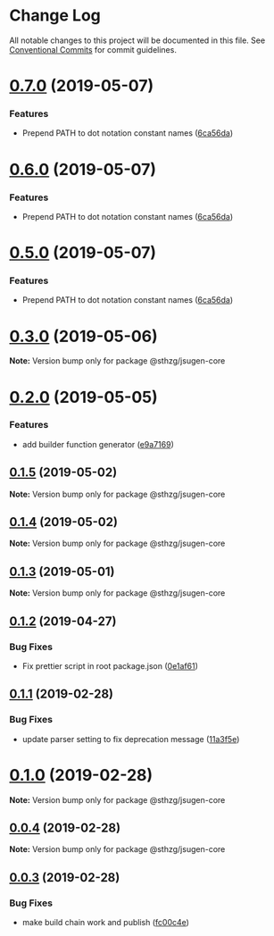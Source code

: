 # Change Log

All notable changes to this project will be documented in this file.
See [Conventional Commits](https://conventionalcommits.org) for commit guidelines.

# [0.7.0](https://github.com/sthzg/jsugen/compare/v0.3.0...v0.7.0) (2019-05-07)


### Features

* Prepend PATH to dot notation constant names ([6ca56da](https://github.com/sthzg/jsugen/commit/6ca56da))





# [0.6.0](https://github.com/sthzg/jsugen/compare/v0.3.0...v0.6.0) (2019-05-07)


### Features

* Prepend PATH to dot notation constant names ([6ca56da](https://github.com/sthzg/jsugen/commit/6ca56da))





# [0.5.0](https://github.com/sthzg/jsugen/compare/v0.3.0...v0.5.0) (2019-05-07)


### Features

* Prepend PATH to dot notation constant names ([6ca56da](https://github.com/sthzg/jsugen/commit/6ca56da))





# [0.3.0](https://github.com/sthzg/jsugen/compare/v0.2.0...v0.3.0) (2019-05-06)

**Note:** Version bump only for package @sthzg/jsugen-core





# [0.2.0](https://github.com/sthzg/jsugen/compare/v0.1.5...v0.2.0) (2019-05-05)


### Features

* add builder function generator ([e9a7169](https://github.com/sthzg/jsugen/commit/e9a7169))





## [0.1.5](https://github.com/sthzg/jsugen/compare/v0.1.4...v0.1.5) (2019-05-02)

**Note:** Version bump only for package @sthzg/jsugen-core





## [0.1.4](https://github.com/sthzg/jsugen/compare/v0.1.3...v0.1.4) (2019-05-02)

**Note:** Version bump only for package @sthzg/jsugen-core





## [0.1.3](https://github.com/sthzg/jsugen/compare/v0.1.2...v0.1.3) (2019-05-01)

**Note:** Version bump only for package @sthzg/jsugen-core





## [0.1.2](https://github.com/sthzg/jsugen/compare/v0.1.1...v0.1.2) (2019-04-27)


### Bug Fixes

* Fix prettier script in root package.json ([0e1af61](https://github.com/sthzg/jsugen/commit/0e1af61))





## [0.1.1](https://github.com/sthzg/jsugen/compare/v0.1.0...v0.1.1) (2019-02-28)


### Bug Fixes

* update parser setting to fix deprecation message ([11a3f5e](https://github.com/sthzg/jsugen/commit/11a3f5e))





# [0.1.0](https://github.com/sthzg/jsugen/compare/v0.0.4...v0.1.0) (2019-02-28)

**Note:** Version bump only for package @sthzg/jsugen-core





## [0.0.4](https://github.com/sthzg/jsugen/compare/v0.0.3...v0.0.4) (2019-02-28)

**Note:** Version bump only for package @sthzg/jsugen-core





## [0.0.3](https://github.com/sthzg/jsugen/compare/v0.0.3-beta.1...v0.0.3) (2019-02-28)


### Bug Fixes

* make build chain work and publish ([fc00c4e](https://github.com/sthzg/jsugen/commit/fc00c4e))

